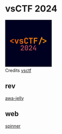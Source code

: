 # vsCTF 2024

![sdfsdf](logo.png)
<br/>Credits [vsctf](https://ctf.viewsource.me/)

## rev

[awa-jelly](rev/README.md)

## web
[spinner](web/README.md)